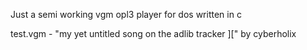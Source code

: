 Just a semi working vgm opl3 player for dos written in c

test.vgm - "my yet untitled song on the adlib tracker ][" by cyberholix
